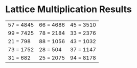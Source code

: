 # Lattice Multiplication Results

|   |   |   |
|---|---|---|
| 57 = 4845 | 66 = 4686 | 45 = 3510 |
| 99 = 7425 | 78 = 2184 | 33 = 2376 |
| 21 = 798 | 88 = 1056 | 43 = 1032 |
| 73 = 1752 | 28 = 504 | 37 = 1147 |
| 31 = 682 | 25 = 2075 | 94 = 8178 |
